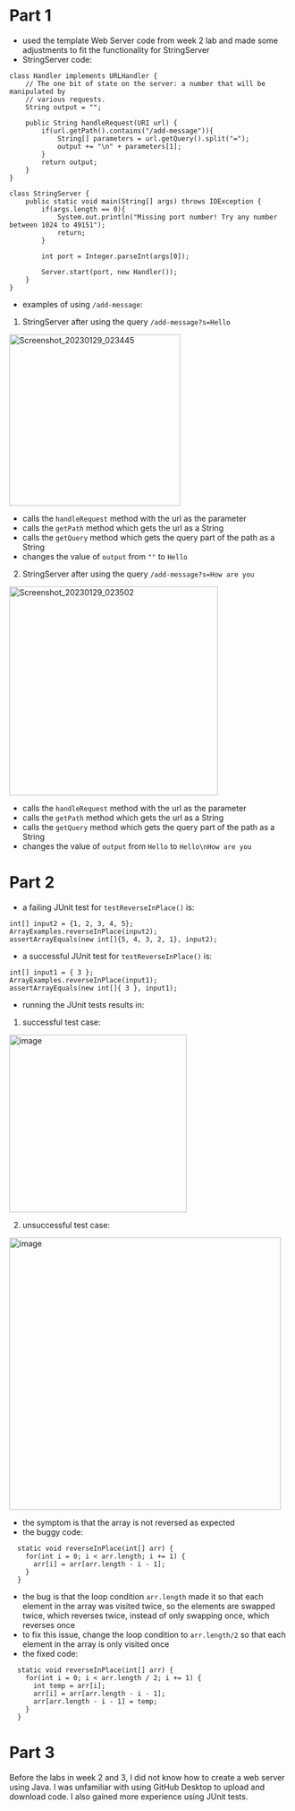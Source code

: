 # Part 1
* used the template Web Server code from week 2 lab and made some adjustments to fit the functionality for StringServer
* StringServer code:

```
class Handler implements URLHandler {
    // The one bit of state on the server: a number that will be manipulated by
    // various requests.
    String output = "";

    public String handleRequest(URI url) {
        if(url.getPath().contains("/add-message")){
            String[] parameters = url.getQuery().split("=");
            output += "\n" + parameters[1];
        }
        return output;
    }
}

class StringServer {
    public static void main(String[] args) throws IOException {
        if(args.length == 0){
            System.out.println("Missing port number! Try any number between 1024 to 49151");
            return;
        }

        int port = Integer.parseInt(args[0]);

        Server.start(port, new Handler());
    }
}
```

* examples of using `/add-message`:
1) StringServer after using the query `/add-message?s=Hello`

<img width="306" alt="Screenshot_20230129_023445" src="https://user-images.githubusercontent.com/122491210/215360089-0f5e501d-146e-4cad-8ed2-439784ce9a4d.png">

* calls the `handleRequest` method with the url as the parameter
* calls the `getPath` method which gets the url as a String
* calls the `getQuery` method which gets the query part of the path as a String
* changes the value of `output` from `""` to `Hello`

2) StringServer after using the query  `/add-message?s=How are you`

<img width="373" alt="Screenshot_20230129_023502" src="https://user-images.githubusercontent.com/122491210/215360118-cfd37591-bc84-4cf3-838a-1616b29053a8.png">

* calls the `handleRequest` method with the url as the parameter
* calls the `getPath` method which gets the url as a String
* calls the `getQuery` method which gets the query part of the path as a String
* changes the value of `output` from `Hello` to `Hello\nHow are you`

# Part 2
* a failing JUnit test for `testReverseInPlace()` is:
```
int[] input2 = {1, 2, 3, 4, 5};
ArrayExamples.reverseInPlace(input2);
assertArrayEquals(new int[]{5, 4, 3, 2, 1}, input2);
```
* a successful JUnit test for `testReverseInPlace()` is:
```
int[] input1 = { 3 };
ArrayExamples.reverseInPlace(input1);
assertArrayEquals(new int[]{ 3 }, input1);
```
* running the JUnit tests results in:
1) successful test case:

<img width="317" alt="image" src="https://user-images.githubusercontent.com/122491210/217403156-d6de8253-e92c-423c-a141-602458fded23.png">

2) unsuccessful test case:

<img width="486" alt="image" src="https://user-images.githubusercontent.com/122491210/217403098-ea5e3c59-ba75-4966-931c-392e54cb7b1c.png">

* the symptom is that the array is not reversed as expected
* the buggy code:

```
  static void reverseInPlace(int[] arr) {
    for(int i = 0; i < arr.length; i += 1) {
      arr[i] = arr[arr.length - i - 1];
    }
  }
 ```

* the bug is that the loop condition `arr.length` made it so that each element in the array was visited twice, so the elements are swapped twice, which reverses twice, instead of only swapping once, which reverses once
* to fix this issue, change the loop condition to `arr.length/2` so that each element in the array is only visited once
* the fixed code:

```
  static void reverseInPlace(int[] arr) {
    for(int i = 0; i < arr.length / 2; i += 1) {
      int temp = arr[i];
      arr[i] = arr[arr.length - i - 1];
      arr[arr.length - i - 1] = temp;
    }
  }
 ```

# Part 3
Before the labs in week 2 and 3, I did not know how to create a web server using Java.
I was unfamiliar with using GitHub Desktop to upload and download code.
I also gained more experience using JUnit tests.

